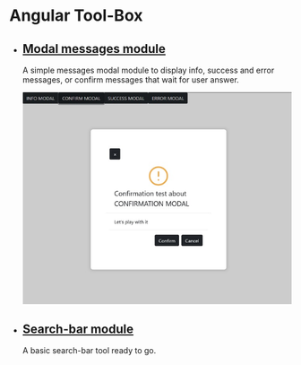 # Angular Tool-Box

- ## [Modal messages module](https://github.com/LaurentLoi/Tool-Box/tree/main/src/app/modules/modal-messages#modal-messages-module)

    A simple messages modal module to display info, success and error messages, or confirm messages that wait for user answer.
    
    ![modal-demo](src/assets/images/modal-demo.jpg)


- ## [Search-bar module](https://github.com/LaurentLoi/Tool-Box/tree/main/src/app/modules/search-bar)

    A basic search-bar tool ready to go.
